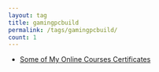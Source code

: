 ```yaml
---
layout: tag
title: gamingpcbuild
permalink: /tags/gamingpcbuild/
count: 1
---
```


- [Some of My Online Courses Certificates](https://samirpaulb.github.io/blog-jekyll/posts/some-of-my-online-courses-certificates/)
